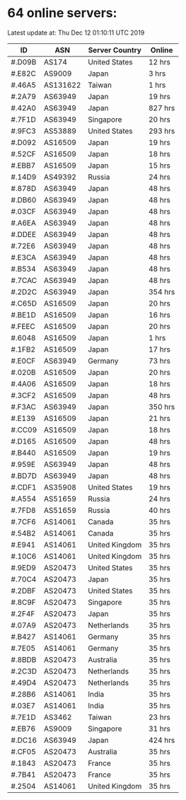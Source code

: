 # 64 online servers:

Latest update at: Thu Dec 12 01:10:11 UTC 2019

| ID | ASN | Server Country | Online |
| -- | --- | -------------- | ------ |
| #.D09B | AS174 | United States | 12 hrs |
| #.E82C | AS9009 | Japan | 3 hrs |
| #.46A5 | AS131622 | Taiwan | 1 hrs |
| #.2A79 | AS63949 | Japan | 19 hrs |
| #.42A0 | AS63949 | Japan | 827 hrs |
| #.7F1D | AS63949 | Singapore | 20 hrs |
| #.9FC3 | AS53889 | United States | 293 hrs |
| #.D092 | AS16509 | Japan | 19 hrs |
| #.52CF | AS16509 | Japan | 18 hrs |
| #.EBB7 | AS16509 | Japan | 15 hrs |
| #.14D9 | AS49392 | Russia | 24 hrs |
| #.878D | AS63949 | Japan | 48 hrs |
| #.DB60 | AS63949 | Japan | 48 hrs |
| #.03CF | AS63949 | Japan | 48 hrs |
| #.A6EA | AS63949 | Japan | 48 hrs |
| #.DDEE | AS63949 | Japan | 48 hrs |
| #.72E6 | AS63949 | Japan | 48 hrs |
| #.E3CA | AS63949 | Japan | 48 hrs |
| #.B534 | AS63949 | Japan | 48 hrs |
| #.7CAC | AS63949 | Japan | 48 hrs |
| #.2D2C | AS63949 | Japan | 354 hrs |
| #.C65D | AS16509 | Japan | 20 hrs |
| #.BE1D | AS16509 | Japan | 16 hrs |
| #.FEEC | AS16509 | Japan | 20 hrs |
| #.6048 | AS16509 | Japan | 1 hrs |
| #.1FB2 | AS16509 | Japan | 17 hrs |
| #.E0CF | AS63949 | Germany | 73 hrs |
| #.020B | AS16509 | Japan | 20 hrs |
| #.4A06 | AS16509 | Japan | 18 hrs |
| #.3CF2 | AS16509 | Japan | 48 hrs |
| #.F3AC | AS63949 | Japan | 350 hrs |
| #.E139 | AS16509 | Japan | 21 hrs |
| #.CC09 | AS16509 | Japan | 18 hrs |
| #.D165 | AS16509 | Japan | 48 hrs |
| #.B440 | AS16509 | Japan | 19 hrs |
| #.959E | AS63949 | Japan | 48 hrs |
| #.BD7D | AS63949 | Japan | 48 hrs |
| #.CDF1 | AS35908 | United States | 19 hrs |
| #.A554 | AS51659 | Russia | 24 hrs |
| #.7FD8 | AS51659 | Russia | 40 hrs |
| #.7CF6 | AS14061 | Canada | 35 hrs |
| #.54B2 | AS14061 | Canada | 35 hrs |
| #.E941 | AS14061 | United Kingdom | 35 hrs |
| #.10C6 | AS14061 | United Kingdom | 35 hrs |
| #.9ED9 | AS20473 | United States | 35 hrs |
| #.70C4 | AS20473 | Japan | 35 hrs |
| #.2DBF | AS20473 | United States | 35 hrs |
| #.8C9F | AS20473 | Singapore | 35 hrs |
| #.2F4F | AS20473 | Japan | 35 hrs |
| #.07A9 | AS20473 | Netherlands | 35 hrs |
| #.B427 | AS14061 | Germany | 35 hrs |
| #.7E05 | AS14061 | Germany | 35 hrs |
| #.8BDB | AS20473 | Australia | 35 hrs |
| #.2C3D | AS20473 | Netherlands | 35 hrs |
| #.49D4 | AS20473 | Netherlands | 35 hrs |
| #.28B6 | AS14061 | India | 35 hrs |
| #.03E7 | AS14061 | India | 35 hrs |
| #.7E1D | AS3462 | Taiwan | 23 hrs |
| #.EB76 | AS9009 | Singapore | 31 hrs |
| #.DC16 | AS63949 | Japan | 424 hrs |
| #.CF05 | AS20473 | Australia | 35 hrs |
| #.1843 | AS20473 | France | 35 hrs |
| #.7B41 | AS20473 | France | 35 hrs |
| #.2504 | AS14061 | United Kingdom | 35 hrs |

